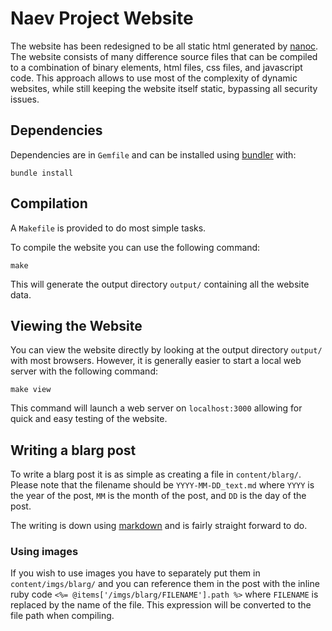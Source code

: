
# Naev Project Website

The website has been redesigned to be all static html generated by [nanoc](https://nanoc.ws). The website consists of many difference source files that can be compiled to a combination of binary elements, html files, css files, and javascript code. This approach allows to use most of the complexity of dynamic websites, while still keeping the website itself static, bypassing all security issues.

## Dependencies

Dependencies are in `Gemfile` and can be installed using [bundler](https://bundler.io/) with:

```
bundle install
```

## Compilation

A `Makefile` is provided to do most simple tasks.

To compile the website you can use the following command:

```
make
```

This will generate the output directory `output/` containing all the website data.

## Viewing the Website

You can view the website directly by looking at the output directory `output/` with most browsers. However, it is generally easier to start a local web server with the following command:

```
make view
```

This command will launch a web server on `localhost:3000` allowing for quick and easy testing of the website.

## Writing a blarg post

To write a blarg post it is as simple as creating a file in `content/blarg/`. Please note that the filename should be `YYYY-MM-DD_text.md` where `YYYY` is the year of the post, `MM` is the month of the post, and `DD` is the day of the post.

The writing is down using [markdown](https://daringfireball.net/projects/markdown/) and is fairly straight forward to do.

### Using images

If you wish to use images you have to separately put them in `content/imgs/blarg/` and you can reference them in the post with the inline ruby code `<%= @items['/imgs/blarg/FILENAME'].path %>` where `FILENAME` is replaced by the name of the file. This expression will be converted to the file path when compiling.

